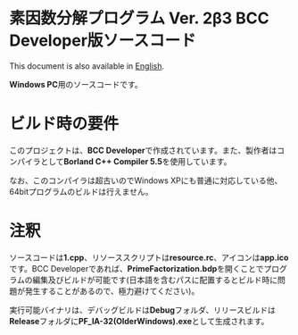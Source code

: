 # 素因数分解プログラム Ver. 2β3 BCC Developer版ソースコード
This document is also available in [English](readme_en.md).

**Windows PC**用のソースコードです。

# ビルド時の要件
このプロジェクトは、**BCC Developer**で作成されています。また、製作者はコンパイラとして**Borland C++ Compiler 5.5**を使用しています。

なお、このコンパイラは超古いのでWindows XPにも普通に対応している他、64bitプログラムのビルドは行えません。

# 注釈
ソースコードは**1.cpp**、リソーススクリプトは**resource.rc**、アイコンは**app.ico**です。BCC Developerであれば、**PrimeFactorization.bdp**を開くことでプログラムの編集及びビルドが可能です(日本語を含むパスに配置するとビルド時に問題が発生することがあるので、極力避けてください)。

実行可能バイナリは、デバッグビルドは**Debug**フォルダ、リリースビルドは**Release**フォルダに**PF_IA-32(OlderWindows).exe**として生成されます。